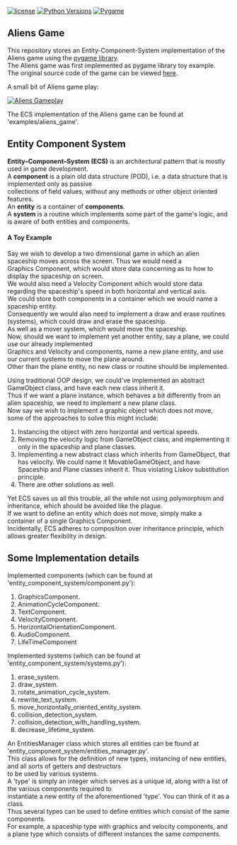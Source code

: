 [![license](https://img.shields.io/badge/license-MIT-green.svg)](https://github.com/avikor/entity_component_system/blob/master/LICENSE)
[![Python Versions](https://img.shields.io/badge/python-3.5%20%7C%203.6%20%7C%203.7-blue.svg)](https://www.python.org/downloads/release/python-350/)
[![Pygame](https://i.imgur.com/DN3bO38.png)](https://www.pygame.org/news)

## Aliens Game
This repository stores an Entity-Component-System implementation of the Aliens game using the [pygame library](https://www.pygame.org).  
The Aliens game was first implemented as pygame library toy example.  
The original source code of the game can be viewed [here](https://github.com/xamox/pygame/blob/master/examples/aliens.py).  
  
A small bit of Aliens game play:  
  
[![Aliens Gameplay](https://i.imgur.com/Z7Z2t2k.png)](https://streamable.com/iye6w)

The ECS implementation of the Aliens game can be found at 'examples/aliens_game'.

## Entity Component System
**Entity–Component–System (ECS)** is an architectural pattern that is mostly used in game development.  
A **component** is a plain old data structure (POD), i.e. a data structure that is implemented only as passive  
collections of field values, without any methods or other object oriented features.  
An **entity** is a container of  **components**.  
A **system** is a routine which implements some part of the game's logic, and is aware of both entities and components.  

#### A Toy Example
Say we wish to develop a two dimensional game in which an alien spaceship moves across the screen. Thus we would need a  
Graphics Component, which would store data concerning as to how to display the spaceship on screen.  
We would also need a Velocity Component which would store data regarding the spaceship's speed in both horizontal and vertical axis.  
We could store both components in a container which we would name a spaceship entity.  
Consequently we would also need to implement a draw and erase routines (systems), which could draw and erase the spaceship.  
As well as a mover system, which would move the spaceship.  
Now, should we want to implement yet another entity, say a plane, we could use our already implemented  
Graphics and Velocity and components, name a new plane entity, and use our current systems to move the plane around.  
Other than the plane entity, no new class or routine should be implemented.
  
Using traditional OOP design, we could've implemented an abstract GameObject class, and have each new class inherit it.    
Thus if we want a plane instance, which behaves a bit differently from an alien spaceship, we need to implement a new plane class.  
Now say we wish to implement a graphic object which does not move, some of the approaches to solve this might include:
1. Instancing the object with zero horizontal and vertical speeds.
2. Removing the velocity logic from GameObject class, and implementing it only in the spaceship and plane classes.
3. Implementing a new abstract class which inherits from GameObject, that has velocity. We could name it MovableGameObject,
and have Spaceship and Plane classes inherit it. Thus violating Liskov substitution principle.
4. There are other solutions as well.
 
Yet ECS saves us all this trouble, all the while not using polymorphism and inheritance, which should be avoided like the plague.  
If we want to define an entity which does not move, simply make a container of a single Graphics Component.  
Incidentally, ECS adheres to composition over inheritance principle, which allows greater flexibility in design.  

## Some Implementation details
Implemented components (which can be found at 'entity_component_system/component.py'):  
1. GraphicsComponent.
2. AnimationCycleComponent.
3. TextComponent.
4. VelocityComponent.
5. HorizontalOrientationComponent.
6. AudioComponent.
7. LifeTimeComponent

Implemented systems (which can be found at 'entity_component_system/systems.py'):  
1. erase_system.
2. draw_system.
3. rotate_animation_cycle_system.
4. rewrite_text_system.
5. move_horizontally_oriented_entity_system.
6. collision_detection_system.
7. collision_detection_with_handling_system.
8. decrease_lifetime_system.  

An EntitiesManager class which stores all entities can be found at 'entity_component_system/entities_manager.py'.     
This class allows for the definition of new types, instancing of new entities, and all sorts of getters and destructors  
to be used by various systems.  
A 'type' is simply an integer which serves as a unique id, along with a list of the various components required to  
instantiate a new entity of the aforementioned 'type'. You can think of it as a class.  
Thus several types can be used to define entities which consist of the same components.  
For example, a spaceship type with graphics and velocity components, and a plane type which consists of different instances the same components.     